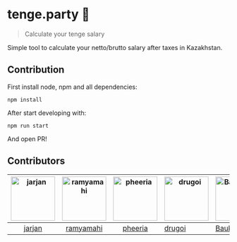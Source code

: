 # tenge.party 🎉

> Calculate your tenge salary

Simple tool to calculate your netto/brutto salary after taxes in Kazakhstan.

## Contribution

First install node, npm and all dependencies:

```
npm install
```

After start developing with:

```
npm run start
```

And open PR!

## Contributors

| <img src="https://avatars2.githubusercontent.com/u/836813?s=100&v=4" width="100" alt="jarjan" /> | <img src="https://avatars3.githubusercontent.com/u/41541742?s=100&v=4" width="100" alt="ramyamahi" /> | <img src="https://avatars1.githubusercontent.com/u/15848876?s=100&v=4" width="100" alt="pheeria" /> | <img src="https://avatars0.githubusercontent.com/u/1858708?s=100&v=4" width="100" alt="drugoi" /> | <img src="https://avatars3.githubusercontent.com/u/11878817?s=100&v=4" width="100" alt="Baukaalm" /> |
| :----------------------------------------------------------------------------------------------: | :---------------------------------------------------------------------------------------------------: | :-------------------------------------------------------------------------------------------------: | ------------------------------------------------------------------------------------------------- | ---------------------------------------------------------------------------------------------------- |
|                               [jarjan](https://github.com/jarjan)                                |                               [ramyamahi](https://github.com/ramyamahi)                               |                                [pheeria](https://github.com/pheeria)                                | [drugoi](https://github.com/drugoi)                                                               | [Baukaalm](https://github.com/Baukaalm)                                                              |
